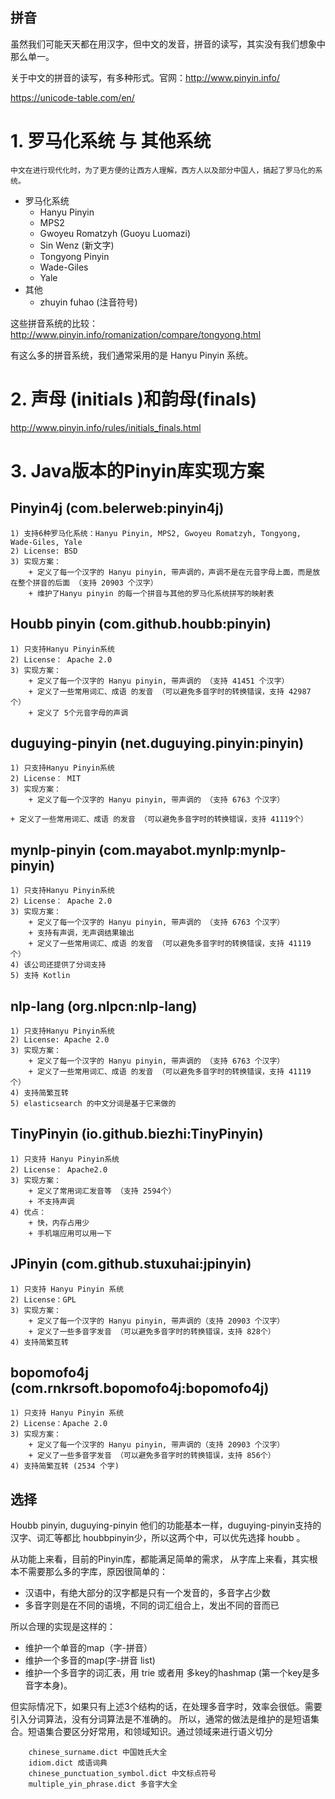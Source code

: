 ## 拼音

虽然我们可能天天都在用汉字，但中文的发音，拼音的读写，其实没有我们想象中那么单一。

关于中文的拼音的读写，有多种形式。官网：http://www.pinyin.info/

https://unicode-table.com/en/


# 1. 罗马化系统 与 其他系统
    中文在进行现代化时，为了更方便的让西方人理解，西方人以及部分中国人，搞起了罗马化的系统。

+ 罗马化系统
    + Hanyu Pinyin
    + MPS2
    + Gwoyeu Romatzyh (Guoyu Luomazi)
    + Sin Wenz (新文字)
    + Tongyong Pinyin
    + Wade-Giles
    + Yale
+ 其他
    + zhuyin fuhao (注音符号)
    
这些拼音系统的比较：http://www.pinyin.info/romanization/compare/tongyong.html


有这么多的拼音系统，我们通常采用的是 Hanyu Pinyin 系统。


# 2. 声母 (initials )和韵母(finals)

http://www.pinyin.info/rules/initials_finals.html


# 3. Java版本的Pinyin库实现方案

## Pinyin4j (com.belerweb:pinyin4j)
    1) 支持6种罗马化系统：Hanyu Pinyin, MPS2, Gwoyeu Romatzyh, Tongyong, Wade-Giles, Yale
    2) License: BSD
    3) 实现方案：
        + 定义了每一个汉字的 Hanyu pinyin, 带声调的，声调不是在元音字母上面，而是放在整个拼音的后面 （支持 20903 个汉字）
        + 维护了Hanyu pinyin 的每一个拼音与其他的罗马化系统拼写的映射表
                     
    
## Houbb pinyin (com.github.houbb:pinyin)
    1) 只支持Hanyu Pinyin系统
    2) License： Apache 2.0
    3) 实现方案：
        + 定义了每一个汉字的 Hanyu pinyin, 带声调的 （支持 41451 个汉字）
        + 定义了一些常用词汇、成语 的发音 （可以避免多音字时的转换错误，支持 42987个）
        + 定义了 5个元音字母的声调

## duguying-pinyin (net.duguying.pinyin:pinyin)
    1) 只支持Hanyu Pinyin系统
    2) License： MIT
    3) 实现方案：
        + 定义了每一个汉字的 Hanyu pinyin, 带声调的 （支持 6763 个汉字）
        + 定义了一些常用词汇、成语 的发音 （可以避免多音字时的转换错误，支持 41119个）
        
## mynlp-pinyin (com.mayabot.mynlp:mynlp-pinyin)
    1) 只支持Hanyu Pinyin系统
    2) License： Apache 2.0
    3) 实现方案：
        + 定义了每一个汉字的 Hanyu pinyin, 带声调的 （支持 6763 个汉字）
        + 支持有声调，无声调结果输出
        + 定义了一些常用词汇、成语 的发音 （可以避免多音字时的转换错误，支持 41119个）      
    4) 该公司还提供了分词支持
    5) 支持 Kotlin   

## nlp-lang (org.nlpcn:nlp-lang)
    1) 只支持Hanyu Pinyin系统
    2) License: Apache 2.0
    3) 实现方案：
        + 定义了每一个汉字的 Hanyu pinyin, 带声调的 （支持 6763 个汉字）
        + 定义了一些常用词汇、成语 的发音 （可以避免多音字时的转换错误，支持 41119个）
    4) 支持简繁互转
    5) elasticsearch 的中文分词是基于它来做的        

## TinyPinyin (io.github.biezhi:TinyPinyin)
    1) 只支持 Hanyu Pinyin系统
    2) License： Apache2.0
    3) 实现方案：
        + 定义了常用词汇发音等 （支持 2594个）
        + 不支持声调
    4) 优点：
        + 快，内存占用少
        + 手机端应用可以用一下

## JPinyin (com.github.stuxuhai:jpinyin)
    1) 只支持 Hanyu Pinyin 系统
    2) License：GPL
    3) 实现方案：
        + 定义了每一个汉字的 Hanyu pinyin, 带声调的（支持 20903 个汉字）
        + 定义了一些多音字发音 （可以避免多音字时的转换错误，支持 828个）
    4) 支持简繁互转

## bopomofo4j (com.rnkrsoft.bopomofo4j:bopomofo4j)
    1) 只支持 Hanyu Pinyin 系统
    2) License：Apache 2.0
    3) 实现方案：
        + 定义了每一个汉字的 Hanyu pinyin, 带声调的（支持 20903 个汉字）
        + 定义了一些多音字发音 （可以避免多音字时的转换错误，支持 856个）
    4) 支持简繁互转 (2534 个字)
    
    
## 选择

Houbb pinyin, duguying-pinyin 他们的功能基本一样，duguying-pinyin支持的汉字、词汇等都比 houbbpinyin少，所以这两个中，可以优先选择 houbb 。

从功能上来看，目前的Pinyin库，都能满足简单的需求，
从字库上来看，其实根本不需要那么多的字库，原因很简单的：

+ 汉语中，有绝大部分的汉字都是只有一个发音的，多音字占少数
+ 多音字则是在不同的语境，不同的词汇组合上，发出不同的音而已

所以合理的实现是这样的：
+ 维护一个单音的map（字-拼音）
+ 维护一个多音的map(字-拼音 list)
+ 维护一个多音字的词汇表，用 trie 或者用 多key的hashmap (第一个key是多音字本身)。

但实际情况下，如果只有上述3个结构的话，在处理多音字时，效率会很低。需要引入分词算法，没有分词算法是不准确的。
所以，通常的做法是维护的是短语集合。短语集合要区分好常用，和领域知识。通过领域来进行语义切分


```text
    chinese_surname.dict 中国姓氏大全
    idiom.dict 成语词典
    chinese_punctuation_symbol.dict 中文标点符号
    multiple_yin_phrase.dict 多音字大全
```


    